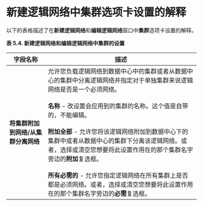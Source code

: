 # 新建逻辑网络中集群选项卡设置的解释

以下的表格描述了在**新建逻辑网络**和**编辑逻辑网络**窗口中**集群**选项卡设置的解释。

**表 5.4. 新建逻辑网络和编辑逻辑网络中集群的设置**

|**字段名称**|**描述**|
|------------|--------|
|**将集群附加到网络/从集群分离网络**| 允许您负载逻辑网络到数据中心中的集群或者从数据中心的集群中分离逻辑网络并指定对于单独集群来说逻辑网络是否是一个必须网络。<br/><br/>**名称** - 改设置会应用到的集群的名称。这个值是自带的，不能编辑。<br/><br/>**附加全部** - 允许您将该逻辑网络附加到数据中心下的集群中或者从数据中心的集群下分离该逻辑网络。或者，选择或清空您想要将此设置作用在的那个集群名字旁边的**附加**复选框。<br/><br/>**所有必需的** - 允许您指定逻辑网络在所有集群上是否都是必须网络。或者，选择或清空您想要将此设置作用在的那个集群名字旁边的**必需**复选框。  |
